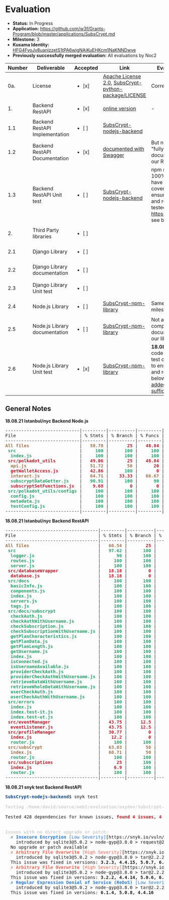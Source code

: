# Evaluation

* **Status:** In Progress
* **Application:** https://github.com/w3f/Grants-Program/blob/master/applications/SubsCrypt.md
* **Milestone:** 3
* **Kusama Identity:** [HFG4FvoJv8uanizzetS1tPA6wigNAiKuEHKcm1NaKNNDwve](https://polkascan.io/pre/kusama/account/HFG4FvoJv8uanizzetS1tPA6wigNAiKuEHKcm1NaKNNDwve)
* **Previously successfully merged evaluation:** All evaluations by Noc2

| Number | Deliverable | Accepted | Link | Evaluation Notes |
| ------------- | ------------- | ------------- | ------------- |------------- |
| 0a. | License | <ul><li>[x] </li></ul> | [Apache License 2.0](https://github.com/oxydev/SubsCrypt-nodejs-backend/blob/main/LICENSE), [SubsCrypt-python-package/LICENSE](https://github.com/oxydev/SubsCrypt-python-package/blob/main/LICENSE) | Correct |
| 1. | Backend RestAPI |  <ul><li>[x] </li></ul> | [online version](https://api.subscrypt.io/) | - |
| 1.1 | Backend RestAPI Implementation |  <ul><li>[ ] </li></ul> | [SubsCrypt-nodejs-backend](https://github.com/oxydev/SubsCrypt-nodejs-backend) | |
| 1.2 | Backend RestAPI Documentation | <ul><li>[x] </li></ul> | [documented with Swagger](https://api.subscrypt.io/subscrypt-doc/) | But not sure if this is a "fully comprehensive documentation to use our RestAPI" |
| 1.3 | Backend RestAPI Unit test |  <ul><li>[ ] </li></ul> | [SubsCrypt-nodejs-backend](https://github.com/oxydev/SubsCrypt-nodejs-backend) | npm run test, but not 100% ("The code will have unit-test coverage (100%) to ensure functionality and robustness"), tested with https://istanbul.js.org/, see below  |
| 2. | Third Party libraries | <ul><li>[ ] </li></ul> |  | |
| 2.1 | Django Library |  <ul><li>[ ] </li></ul> |  | |
| 2.2 | Django Library documentation |  <ul><li>[ ] </li></ul> |  | |
| 2.3 | Django Library Unit test |  <ul><li>[ ] </li></ul> |  | |
| 2.4 | Node.js Library |  <ul><li>[ ] </li></ul> | [SubsCrypt-npm-library](https://github.com/oxydev/SubsCrypt-npm-library) | Same as previous milestone! |
| 2.5 | Node.js Library documentation |  <ul><li>[ ] </li></ul> |  [SubsCrypt-npm-library](https://github.com/oxydev/SubsCrypt-npm-library) | Not a "fully comprehensive documentation to use our library" |
| 2.6 | Node.js Library Unit test | <ul><li>[x] </li></ul> | [SubsCrypt-npm-library](https://github.com/oxydev/SubsCrypt-npm-library) | **18.08.21:** Not "The code will have unit-test coverage (100%) to ensure functionality and robustness", see below **24.08.21:** [They added additional and sufficient tests](https://github.com/oxydev/SubsCrypt-npm-library/pull/27) |

## General Notes

**18.08.21 Istanbul/nyc Backend Node.js**

<pre>----------------------------|---------|----------|---------|---------|----------------------
File                        | % Stmts | % Branch | % Funcs | % Lines | Uncovered Line #s    
----------------------------|---------|----------|---------|---------|----------------------
<font color="#A2734C"><b>All files                  </b></font> | <font color="#A2734C"><b>  58.78</b></font> | <font color="#C01C28"><b>      25</b></font> | <font color="#C01C28"><b>  48.84</b></font> | <font color="#A2734C"><b>  60.16</b></font> | <font color="#C01C28"><b>                    </b></font> 
<font color="#26A269"><b> src                       </b></font> | <font color="#26A269"><b>    100</b></font> | <font color="#26A269"><b>     100</b></font> | <font color="#26A269"><b>    100</b></font> | <font color="#26A269"><b>    100</b></font> | <font color="#A2734C"><b>                    </b></font> 
<font color="#26A269"><b>  index.js                 </b></font> | <font color="#26A269"><b>    100</b></font> | <font color="#26A269"><b>     100</b></font> | <font color="#26A269"><b>    100</b></font> | <font color="#26A269"><b>    100</b></font> | <font color="#A2734C"><b>                    </b></font> 
<font color="#C01C28"><b> src/polkadot_utils        </b></font> | <font color="#C01C28"><b>  49.06</b></font> | <font color="#C01C28"><b>      25</b></font> | <font color="#C01C28"><b>  48.84</b></font> | <font color="#A2734C"><b>  50.49</b></font> | <font color="#C01C28"><b>                    </b></font> 
<font color="#A2734C"><b>  api.js                   </b></font> | <font color="#A2734C"><b>  51.72</b></font> | <font color="#A2734C"><b>      50</b></font> | <font color="#C01C28"><b>     20</b></font> | <font color="#A2734C"><b>  53.57</b></font> | <font color="#C01C28"><b>11,18-21,25-29,34-36</b></font> 
<font color="#C01C28"><b>  getWalletAccess.js       </b></font> | <font color="#C01C28"><b>  42.86</b></font> | <font color="#26A269"><b>     100</b></font> | <font color="#C01C28"><b>      0</b></font> | <font color="#C01C28"><b>  42.86</b></font> | <font color="#C01C28"><b>16-33               </b></font> 
<font color="#A2734C"><b>  interact.js              </b></font> | <font color="#A2734C"><b>  64.71</b></font> | <font color="#C01C28"><b>   33.33</b></font> | <font color="#A2734C"><b>  66.67</b></font> | <font color="#A2734C"><b>  64.71</b></font> | <font color="#C01C28"><b>7,19,26-34          </b></font> 
<font color="#26A269"><b>  subscryptDataGetter.js   </b></font> | <font color="#26A269"><b>  90.91</b></font> | <font color="#26A269"><b>     100</b></font> | <font color="#26A269"><b>     90</b></font> | <font color="#26A269"><b>  90.91</b></font> | <font color="#C01C28"><b>122-132             </b></font> 
<font color="#C01C28"><b>  subscryptSetFunctions.js </b></font> | <font color="#C01C28"><b>   9.68</b></font> | <font color="#C01C28"><b>       0</b></font> | <font color="#C01C28"><b>      0</b></font> | <font color="#C01C28"><b>  10.34</b></font> | <font color="#C01C28"><b>14-192              </b></font> 
<font color="#26A269"><b> src/polkadot_utils/configs</b></font> | <font color="#26A269"><b>    100</b></font> | <font color="#26A269"><b>     100</b></font> | <font color="#26A269"><b>    100</b></font> | <font color="#26A269"><b>    100</b></font> | <font color="#A2734C"><b>                    </b></font> 
<font color="#26A269"><b>  config.js                </b></font> | <font color="#26A269"><b>    100</b></font> | <font color="#26A269"><b>     100</b></font> | <font color="#26A269"><b>    100</b></font> | <font color="#26A269"><b>    100</b></font> | <font color="#A2734C"><b>                    </b></font> 
<font color="#26A269"><b>  metadata.js              </b></font> | <font color="#26A269"><b>    100</b></font> | <font color="#26A269"><b>     100</b></font> | <font color="#26A269"><b>    100</b></font> | <font color="#26A269"><b>    100</b></font> | <font color="#A2734C"><b>                    </b></font> 
<font color="#26A269"><b>  testConfig.js            </b></font> | <font color="#26A269"><b>    100</b></font> | <font color="#26A269"><b>     100</b></font> | <font color="#26A269"><b>    100</b></font> | <font color="#26A269"><b>    100</b></font> | <font color="#A2734C"><b>                    </b></font> 
----------------------------|---------|----------|---------|---------|----------------------
</pre>


**18.08.21 Istanbul/nyc Backend RestAPI**

<pre>
-----------------------------------|---------|----------|---------|---------|------------------------------------------------------------------------------------------------------------
File                               | % Stmts | % Branch | % Funcs | % Lines | Uncovered Line #s                                                                                          
-----------------------------------|---------|----------|---------|---------|------------------------------------------------------------------------------------------------------------
<font color="#A2734C"><b>All files                         </b></font> | <font color="#A2734C"><b>  60.54</b></font> | <font color="#C01C28"><b>      25</b></font> | <font color="#C01C28"><b>  48.76</b></font> | <font color="#A2734C"><b>  60.54</b></font> | <font color="#C01C28"><b>                                                                                                          </b></font> 
<font color="#26A269"><b> src                              </b></font> | <font color="#26A269"><b>  97.62</b></font> | <font color="#26A269"><b>     100</b></font> | <font color="#A2734C"><b>     50</b></font> | <font color="#26A269"><b>  97.62</b></font> | <font color="#C01C28"><b>                                                                                                          </b></font> 
<font color="#26A269"><b>  logger.js                       </b></font> | <font color="#26A269"><b>     90</b></font> | <font color="#26A269"><b>     100</b></font> | <font color="#A2734C"><b>     50</b></font> | <font color="#26A269"><b>     90</b></font> | <font color="#C01C28"><b>10                                                                                                        </b></font> 
<font color="#26A269"><b>  routes.js                       </b></font> | <font color="#26A269"><b>    100</b></font> | <font color="#26A269"><b>     100</b></font> | <font color="#26A269"><b>    100</b></font> | <font color="#26A269"><b>    100</b></font> | <font color="#A2734C"><b>                                                                                                          </b></font> 
<font color="#26A269"><b>  server.js                       </b></font> | <font color="#26A269"><b>    100</b></font> | <font color="#26A269"><b>     100</b></font> | <font color="#26A269"><b>    100</b></font> | <font color="#26A269"><b>    100</b></font> | <font color="#A2734C"><b>                                                                                                          </b></font> 
<font color="#C01C28"><b> src/databaseWrapper              </b></font> | <font color="#C01C28"><b>  18.18</b></font> | <font color="#C01C28"><b>       0</b></font> | <font color="#C01C28"><b>   3.85</b></font> | <font color="#C01C28"><b>  18.18</b></font> | <font color="#C01C28"><b>                                                                                                          </b></font> 
<font color="#C01C28"><b>  database.js                     </b></font> | <font color="#C01C28"><b>  18.18</b></font> | <font color="#C01C28"><b>       0</b></font> | <font color="#C01C28"><b>   3.85</b></font> | <font color="#C01C28"><b>  18.18</b></font> | <font color="#C01C28"><b>56-60,98-337                                                                                              </b></font> 
<font color="#26A269"><b> src/docs                         </b></font> | <font color="#26A269"><b>    100</b></font> | <font color="#26A269"><b>     100</b></font> | <font color="#26A269"><b>    100</b></font> | <font color="#26A269"><b>    100</b></font> | <font color="#A2734C"><b>                                                                                                          </b></font> 
<font color="#26A269"><b>  basicInfo.js                    </b></font> | <font color="#26A269"><b>    100</b></font> | <font color="#26A269"><b>     100</b></font> | <font color="#26A269"><b>    100</b></font> | <font color="#26A269"><b>    100</b></font> | <font color="#A2734C"><b>                                                                                                          </b></font> 
<font color="#26A269"><b>  components.js                   </b></font> | <font color="#26A269"><b>    100</b></font> | <font color="#26A269"><b>     100</b></font> | <font color="#26A269"><b>    100</b></font> | <font color="#26A269"><b>    100</b></font> | <font color="#A2734C"><b>                                                                                                          </b></font> 
<font color="#26A269"><b>  index.js                        </b></font> | <font color="#26A269"><b>    100</b></font> | <font color="#26A269"><b>     100</b></font> | <font color="#26A269"><b>    100</b></font> | <font color="#26A269"><b>    100</b></font> | <font color="#A2734C"><b>                                                                                                          </b></font> 
<font color="#26A269"><b>  servers.js                      </b></font> | <font color="#26A269"><b>    100</b></font> | <font color="#26A269"><b>     100</b></font> | <font color="#26A269"><b>    100</b></font> | <font color="#26A269"><b>    100</b></font> | <font color="#A2734C"><b>                                                                                                          </b></font> 
<font color="#26A269"><b>  tags.js                         </b></font> | <font color="#26A269"><b>    100</b></font> | <font color="#26A269"><b>     100</b></font> | <font color="#26A269"><b>    100</b></font> | <font color="#26A269"><b>    100</b></font> | <font color="#A2734C"><b>                                                                                                          </b></font> 
<font color="#26A269"><b> src/docs/subscrypt               </b></font> | <font color="#26A269"><b>    100</b></font> | <font color="#26A269"><b>     100</b></font> | <font color="#26A269"><b>    100</b></font> | <font color="#26A269"><b>    100</b></font> | <font color="#A2734C"><b>                                                                                                          </b></font> 
<font color="#26A269"><b>  checkAuth.js                    </b></font> | <font color="#26A269"><b>    100</b></font> | <font color="#26A269"><b>     100</b></font> | <font color="#26A269"><b>    100</b></font> | <font color="#26A269"><b>    100</b></font> | <font color="#A2734C"><b>                                                                                                          </b></font> 
<font color="#26A269"><b>  checkAuthWithUsername.js        </b></font> | <font color="#26A269"><b>    100</b></font> | <font color="#26A269"><b>     100</b></font> | <font color="#26A269"><b>    100</b></font> | <font color="#26A269"><b>    100</b></font> | <font color="#A2734C"><b>                                                                                                          </b></font> 
<font color="#26A269"><b>  checkSubscription.js            </b></font> | <font color="#26A269"><b>    100</b></font> | <font color="#26A269"><b>     100</b></font> | <font color="#26A269"><b>    100</b></font> | <font color="#26A269"><b>    100</b></font> | <font color="#A2734C"><b>                                                                                                          </b></font> 
<font color="#26A269"><b>  checkSubscriptionWithUsername.js</b></font> | <font color="#26A269"><b>    100</b></font> | <font color="#26A269"><b>     100</b></font> | <font color="#26A269"><b>    100</b></font> | <font color="#26A269"><b>    100</b></font> | <font color="#A2734C"><b>                                                                                                          </b></font> 
<font color="#26A269"><b>  getPlanCharacteristics.js       </b></font> | <font color="#26A269"><b>    100</b></font> | <font color="#26A269"><b>     100</b></font> | <font color="#26A269"><b>    100</b></font> | <font color="#26A269"><b>    100</b></font> | <font color="#A2734C"><b>                                                                                                          </b></font> 
<font color="#26A269"><b>  getPlanData.js                  </b></font> | <font color="#26A269"><b>    100</b></font> | <font color="#26A269"><b>     100</b></font> | <font color="#26A269"><b>    100</b></font> | <font color="#26A269"><b>    100</b></font> | <font color="#A2734C"><b>                                                                                                          </b></font> 
<font color="#26A269"><b>  getPlanLength.js                </b></font> | <font color="#26A269"><b>    100</b></font> | <font color="#26A269"><b>     100</b></font> | <font color="#26A269"><b>    100</b></font> | <font color="#26A269"><b>    100</b></font> | <font color="#A2734C"><b>                                                                                                          </b></font> 
<font color="#26A269"><b>  getUsername.js                  </b></font> | <font color="#26A269"><b>    100</b></font> | <font color="#26A269"><b>     100</b></font> | <font color="#26A269"><b>    100</b></font> | <font color="#26A269"><b>    100</b></font> | <font color="#A2734C"><b>                                                                                                          </b></font> 
<font color="#26A269"><b>  index.js                        </b></font> | <font color="#26A269"><b>    100</b></font> | <font color="#26A269"><b>     100</b></font> | <font color="#26A269"><b>    100</b></font> | <font color="#26A269"><b>    100</b></font> | <font color="#A2734C"><b>                                                                                                          </b></font> 
<font color="#26A269"><b>  isConnected.js                  </b></font> | <font color="#26A269"><b>    100</b></font> | <font color="#26A269"><b>     100</b></font> | <font color="#26A269"><b>    100</b></font> | <font color="#26A269"><b>    100</b></font> | <font color="#A2734C"><b>                                                                                                          </b></font> 
<font color="#26A269"><b>  isUsernameAvailable.js          </b></font> | <font color="#26A269"><b>    100</b></font> | <font color="#26A269"><b>     100</b></font> | <font color="#26A269"><b>    100</b></font> | <font color="#26A269"><b>    100</b></font> | <font color="#A2734C"><b>                                                                                                          </b></font> 
<font color="#26A269"><b>  providerCheckAuth.js            </b></font> | <font color="#26A269"><b>    100</b></font> | <font color="#26A269"><b>     100</b></font> | <font color="#26A269"><b>    100</b></font> | <font color="#26A269"><b>    100</b></font> | <font color="#A2734C"><b>                                                                                                          </b></font> 
<font color="#26A269"><b>  providerCheckAuthWithUsername.js</b></font> | <font color="#26A269"><b>    100</b></font> | <font color="#26A269"><b>     100</b></font> | <font color="#26A269"><b>    100</b></font> | <font color="#26A269"><b>    100</b></font> | <font color="#A2734C"><b>                                                                                                          </b></font> 
<font color="#26A269"><b>  retrieveDataWithUsername.js     </b></font> | <font color="#26A269"><b>    100</b></font> | <font color="#26A269"><b>     100</b></font> | <font color="#26A269"><b>    100</b></font> | <font color="#26A269"><b>    100</b></font> | <font color="#A2734C"><b>                                                                                                          </b></font> 
<font color="#26A269"><b>  retrieveWholeDataWithUsername.js</b></font> | <font color="#26A269"><b>    100</b></font> | <font color="#26A269"><b>     100</b></font> | <font color="#26A269"><b>    100</b></font> | <font color="#26A269"><b>    100</b></font> | <font color="#A2734C"><b>                                                                                                          </b></font> 
<font color="#26A269"><b>  userCheckAuth.js                </b></font> | <font color="#26A269"><b>    100</b></font> | <font color="#26A269"><b>     100</b></font> | <font color="#26A269"><b>    100</b></font> | <font color="#26A269"><b>    100</b></font> | <font color="#A2734C"><b>                                                                                                          </b></font> 
<font color="#26A269"><b>  userCheckAuthWithUsername.js    </b></font> | <font color="#26A269"><b>    100</b></font> | <font color="#26A269"><b>     100</b></font> | <font color="#26A269"><b>    100</b></font> | <font color="#26A269"><b>    100</b></font> | <font color="#A2734C"><b>                                                                                                          </b></font> 
<font color="#26A269"><b> src/errors                       </b></font> | <font color="#26A269"><b>    100</b></font> | <font color="#26A269"><b>     100</b></font> | <font color="#26A269"><b>    100</b></font> | <font color="#26A269"><b>    100</b></font> | <font color="#A2734C"><b>                                                                                                          </b></font> 
<font color="#26A269"><b>  index.js                        </b></font> | <font color="#26A269"><b>    100</b></font> | <font color="#26A269"><b>     100</b></font> | <font color="#26A269"><b>    100</b></font> | <font color="#26A269"><b>    100</b></font> | <font color="#A2734C"><b>                                                                                                          </b></font> 
<font color="#26A269"><b>  index.test-it.js                </b></font> | <font color="#26A269"><b>    100</b></font> | <font color="#26A269"><b>     100</b></font> | <font color="#26A269"><b>    100</b></font> | <font color="#26A269"><b>    100</b></font> | <font color="#A2734C"><b>                                                                                                          </b></font> 
<font color="#26A269"><b>  index.test-ut.js                </b></font> | <font color="#26A269"><b>    100</b></font> | <font color="#26A269"><b>     100</b></font> | <font color="#26A269"><b>    100</b></font> | <font color="#26A269"><b>    100</b></font> | <font color="#A2734C"><b>                                                                                                          </b></font> 
<font color="#C01C28"><b> src/eventManager                 </b></font> | <font color="#C01C28"><b>  43.75</b></font> | <font color="#C01C28"><b>    12.5</b></font> | <font color="#26A269"><b>    100</b></font> | <font color="#C01C28"><b>  43.75</b></font> | <font color="#C01C28"><b>                                                                                                          </b></font> 
<font color="#C01C28"><b>  eventListener.js                </b></font> | <font color="#C01C28"><b>  43.75</b></font> | <font color="#C01C28"><b>    12.5</b></font> | <font color="#26A269"><b>    100</b></font> | <font color="#C01C28"><b>  43.75</b></font> | <font color="#C01C28"><b>12-25                                                                                                     </b></font> 
<font color="#C01C28"><b> src/profileManager               </b></font> | <font color="#C01C28"><b>  30.77</b></font> | <font color="#C01C28"><b>       0</b></font> | <font color="#C01C28"><b>      0</b></font> | <font color="#C01C28"><b>  30.77</b></font> | <font color="#C01C28"><b>                                                                                                          </b></font> 
<font color="#C01C28"><b>  index.js                        </b></font> | <font color="#C01C28"><b>   12.2</b></font> | <font color="#C01C28"><b>       0</b></font> | <font color="#C01C28"><b>      0</b></font> | <font color="#C01C28"><b>   12.2</b></font> | <font color="#C01C28"><b>8-114                                                                                                     </b></font> 
<font color="#26A269"><b>  router.js                       </b></font> | <font color="#26A269"><b>    100</b></font> | <font color="#26A269"><b>     100</b></font> | <font color="#26A269"><b>    100</b></font> | <font color="#26A269"><b>    100</b></font> | <font color="#A2734C"><b>                                                                                                          </b></font> 
<font color="#A2734C"><b> src/subsCrypt                    </b></font> | <font color="#A2734C"><b>  63.03</b></font> | <font color="#A2734C"><b>      50</b></font> | <font color="#A2734C"><b>  59.62</b></font> | <font color="#A2734C"><b>  63.03</b></font> | <font color="#C01C28"><b>                                                                                                          </b></font> 
<font color="#A2734C"><b>  index.js                        </b></font> | <font color="#A2734C"><b>  60.71</b></font> | <font color="#A2734C"><b>      50</b></font> | <font color="#A2734C"><b>  58.82</b></font> | <font color="#A2734C"><b>  60.71</b></font> | <font color="#C01C28"><b>20-27,33,49-56,69-76,90-93,106-109,122-125,138-141,154-157,170-173,186-189,202-238,251-254,267-270,283-287</b></font> 
<font color="#26A269"><b>  router.js                       </b></font> | <font color="#26A269"><b>    100</b></font> | <font color="#26A269"><b>     100</b></font> | <font color="#26A269"><b>    100</b></font> | <font color="#26A269"><b>    100</b></font> | <font color="#A2734C"><b>                                                                                                          </b></font> 
<font color="#C01C28"><b> src/subscriptions                </b></font> | <font color="#C01C28"><b>     25</b></font> | <font color="#26A269"><b>     100</b></font> | <font color="#C01C28"><b>  14.29</b></font> | <font color="#C01C28"><b>     25</b></font> | <font color="#C01C28"><b>                                                                                                          </b></font> 
<font color="#C01C28"><b>  index.js                        </b></font> | <font color="#C01C28"><b>    6.9</b></font> | <font color="#26A269"><b>     100</b></font> | <font color="#C01C28"><b>      0</b></font> | <font color="#C01C28"><b>    6.9</b></font> | <font color="#C01C28"><b>4-98                                                                                                      </b></font> 
<font color="#26A269"><b>  router.js                       </b></font> | <font color="#26A269"><b>    100</b></font> | <font color="#26A269"><b>     100</b></font> | <font color="#26A269"><b>    100</b></font> | <font color="#26A269"><b>    100</b></font> | <font color="#A2734C"><b>                                                                                                          </b></font> 
-----------------------------------|---------|----------|---------|---------|------------------------------------------------------------------------------------------------------------
</pre>


**18.08.21 snyk test Backend RestAPI**

<pre><font color="#12488B"><b>SubsCrypt-nodejs-backend</b></font>$ snyk test

<font color="#D0CFCC"><b>Testing /home/david/source/web3/evaluation/oxydev/SubsCrypt-nodejs-backend...</b></font>

Tested 428 dependencies for known issues, <font color="#C01C28"><b>found 4 issues, 4 vulnerable paths.</b></font>


<font color="#D0CFCC"><b>Issues with no direct upgrade or patch:</b></font>
<font color="#2A7BDE">  ✗ </font><font color="#2A7BDE"><b>Insecure Encryption</b></font><font color="#2A7BDE"> [Low Severity]</font>[https://snyk.io/vuln/SNYK-JS-REQUEST-1314897] in <b>request@2.88.2</b>
    introduced by sqlite3@5.0.2 &gt; node-gyp@3.8.0 &gt; request@2.88.2
  No upgrade or patch available
<font color="#F66151">  ✗ </font><font color="#F66151"><b>Arbitrary File Overwrite</b></font><font color="#F66151"> [High Severity]</font>[https://snyk.io/vuln/SNYK-JS-TAR-1536528] in <b>tar@2.2.2</b>
    introduced by sqlite3@5.0.2 &gt; node-gyp@3.8.0 &gt; tar@2.2.2
  This issue was fixed in versions: <b>3.2.3, 4.4.15, 5.0.7, 6.1.2</b>
<font color="#F66151">  ✗ </font><font color="#F66151"><b>Arbitrary File Overwrite</b></font><font color="#F66151"> [High Severity]</font>[https://snyk.io/vuln/SNYK-JS-TAR-1536531] in <b>tar@2.2.2</b>
    introduced by sqlite3@5.0.2 &gt; node-gyp@3.8.0 &gt; tar@2.2.2
  This issue was fixed in versions: <b>3.2.2, 4.4.14, 5.0.6, 6.1.1</b>
<font color="#2A7BDE">  ✗ </font><font color="#2A7BDE"><b>Regular Expression Denial of Service (ReDoS)</b></font><font color="#2A7BDE"> [Low Severity]</font>[https://snyk.io/vuln/SNYK-JS-TAR-1536758] in <b>tar@2.2.2</b>
    introduced by sqlite3@5.0.2 &gt; node-gyp@3.8.0 &gt; tar@2.2.2
  This issue was fixed in versions: <b>6.1.4, 5.0.8, 4.4.16</b>

</pre>

